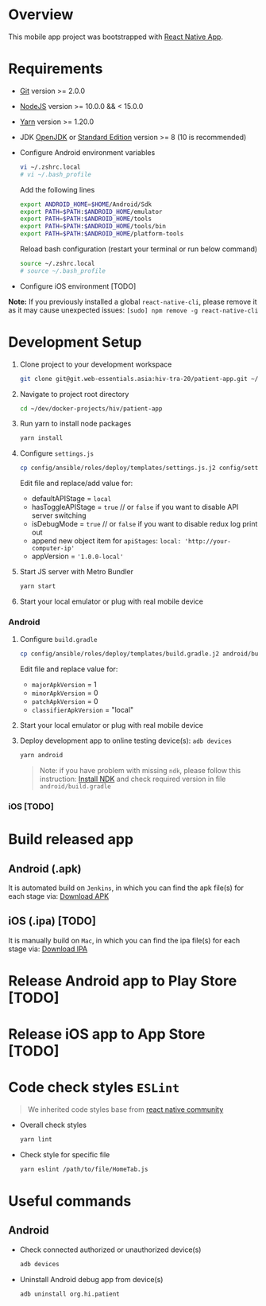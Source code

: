 # Overview

This mobile app project was bootstrapped with [React Native App](https://reactnative.dev/docs/environment-setup).

# Requirements

* [Git](https://git-scm.com/) version >= 2.0.0
* [NodeJS](https://nodejs.org/en/download/package-manager/) version >= 10.0.0 && < 15.0.0
* [Yarn](https://yarnpkg.com/lang/en/docs/install/#debian-stable) version >= 1.20.0
* JDK [OpenJDK](http://openjdk.java.net/install/) or [Standard Edition](https://docs.oracle.com/en/java/javase/index.html) version >= 8 (10 is recommended)
* Configure Android environment variables

    ```bash
    vi ~/.zshrc.local
    # vi ~/.bash_profile
    ```

    Add the following lines

    ```bash
    export ANDROID_HOME=$HOME/Android/Sdk
    export PATH=$PATH:$ANDROID_HOME/emulator
    export PATH=$PATH:$ANDROID_HOME/tools
    export PATH=$PATH:$ANDROID_HOME/tools/bin
    export PATH=$PATH:$ANDROID_HOME/platform-tools
    ```

    Reload bash configuration (restart your terminal or run below command)

    ```bash
    source ~/.zshrc.local
    # source ~/.bash_profile
    ```

* Configure iOS environment [TODO]

__Note:__ If you previously installed a global `react-native-cli`, please remove it as it may cause unexpected issues: `[sudo] npm remove -g react-native-cli`

# Development Setup

1. Clone project to your development workspace

    ```bash
    git clone git@git.web-essentials.asia:hiv-tra-20/patient-app.git ~/dev/docker-projects/hiv/patient-app
    ```

2. Navigate to project root directory

    ```bash
    cd ~/dev/docker-projects/hiv/patient-app
    ```

3. Run yarn to install node packages

    ```bash
    yarn install
    ```

4. Configure `settings.js`

    ```bash
    cp config/ansible/roles/deploy/templates/settings.js.j2 config/settings.js
    ```

    Edit file and replace/add value for:
    * defaultAPIStage = `local`
    * hasToggleAPIStage = `true` // or `false` if you want to disable API server switching
    * isDebugMode = `true` // or `false` if you want to disable redux log print out
    * append new object item for `apiStages`: `local: 'http://your-computer-ip'`
    * appVersion = `'1.0.0-local'`

5. Start JS server with Metro Bundler

    ```bash
    yarn start
    ```

6. Start your local emulator or plug with real mobile device

### Android

1. Configure `build.gradle`

    ```bash
    cp config/ansible/roles/deploy/templates/build.gradle.j2 android/build.gradle
    ```

     Edit file and replace value for:
     * `majorApkVersion` = 1
     * `minorApkVersion` = 0
     * `patchApkVersion` = 0
     * `classifierApkVersion` = "local"

2. Start your local emulator or plug with real mobile device

3. Deploy development app to online testing device(s): `adb devices`

    ```bash
    yarn android
    ```

    > Note: if you have problem with missing `ndk`, please follow this instruction: [Install NDK](https://developer.android.com/studio/projects/install-ndk) and check required version in file `android/build.gradle`

### iOS [TODO]

# Build released app

## Android (.apk)
It is automated build on `Jenkins`, in which you can find the apk file(s) for each stage via: [Download APK](https://packages.web-essentials.asia/apk/hiv/)

## iOS (.ipa) [TODO]
It is manually build on `Mac`, in which you can find the ipa file(s) for each stage via: [Download IPA](https://packages.web-essentials.asia/ipa/hiv/)

# Release Android app to Play Store [TODO]
# Release iOS app to App Store [TODO]

# Code check styles `ESLint`

> We inherited code styles base from [react native community](https://github.com/facebook/react-native/blob/master/packages/eslint-config-react-native-community/index.js)

* Overall check styles

    ```bash
    yarn lint
    ```

* Check style for specific file

    ```bash
    yarn eslint /path/to/file/HomeTab.js
    ```

# Useful commands

## Android

* Check connected authorized or unauthorized device(s)

    ```bash
    adb devices
    ```

* Uninstall Android debug app from device(s)

    ```bash
    adb uninstall org.hi.patient
    ```
